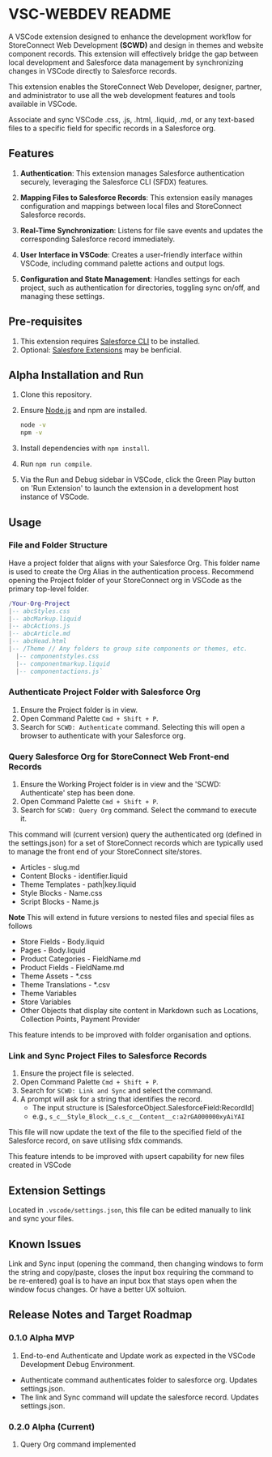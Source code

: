 # VSC-WEBDEV README

A VSCode extension designed to enhance the development workflow for StoreConnect Web Development **(SCWD)** and design in themes and website component records. This extension will effectively bridge the gap between local development and Salesforce data management by synchronizing changes in VSCode directly to Salesforce records.

This extension enables the StoreConnect Web Developer, designer, partner, and administrator to use all the web development features and tools available in VSCode.

Associate and sync VSCode .css, .js, .html, .liquid, .md, or any text-based files to a specific field for specific records in a Salesforce org.

## Features

1. **Authentication**: This extension manages Salesforce authentication securely, leveraging the Salesforce CLI (SFDX) features.

2. **Mapping Files to Salesforce Records**: This extension easily manages configuration and mappings between local files and StoreConnect Salesforce records.

3. **Real-Time Synchronization**: Listens for file save events and updates the corresponding Salesforce record immediately.

4. **User Interface in VSCode**: Creates a user-friendly interface within VSCode, including command palette actions and output logs.

5. **Configuration and State Management**: Handles settings for each project, such as authentication for directories, toggling sync on/off, and managing these settings.

## Pre-requisites

1. This extension requires [Salesforce CLI](https://developer.salesforce.com/tools/salesforcecli) to be installed.
2. Optional: [Salesfore Extensions](https://marketplace.visualstudio.com/items?itemName=salesforce.salesforcedx-vscode) may be benficial.

## Alpha Installation and Run

1. Clone this repository.
2. Ensure [Node.js](https://nodejs.org/en) and npm are installed.

    ```bash
    node -v
    npm -v
    ```

3. Install dependencies with `npm install`.
4. Run `npm run compile`.
5. Via the Run and Debug sidebar in VSCode, click the Green Play button on 'Run Extension' to launch the extension in a development host instance of VSCode.

## Usage

### File and Folder Structure

Have a project folder that aligns with your Salesforce Org. This folder name is used to create the Org Alias in the authentication process. Recommend opening the Project folder of your StoreConnect org in VSCode as the primary top-level folder.

```lua
/Your-Org-Project
|-- abcStyles.css
|-- abcMarkup.liquid
|-- abcActions.js
|-- abcArticle.md
|-- abcHead.html
|-- /Theme // Any folders to group site components or themes, etc.
  |-- componentstyles.css
  |-- componentmarkup.liquid
  |-- componentactions.js` 
```

### Authenticate Project Folder with Salesforce Org

1. Ensure the Project folder is in view.
2. Open Command Palette `Cmd + Shift + P`.
3. Search for `SCWD: Authenticate` command. Selecting this will open a browser to authenticate with your Salesforce org.

### Query Salesforce Org for StoreConnect Web Front-end Records

1. Ensure the Working Project folder is in view and the 'SCWD: Authenticate' step has been done.
2. Open Command Palette `Cmd + Shift + P`.
3. Search for `SCWD: Query Org` command. Select the command to execute it.

This command will (current version) query the authenticated org (defined in the settings.json) for a set of StoreConnect records which are typically used to manage the front end of your StoreConnect site/stores.

* Articles - slug.md
* Content Blocks - identifier.liquid
* Theme Templates - path|key.liquid
* Style Blocks - Name.css
* Script Blocks - Name.js

**Note** This will extend in future versions to nested files and special files as follows

* Store Fields - Body.liquid
* Pages - Body.liquid
* Product Categories - FieldName.md
* Product Fields - FieldName.md
* Theme Assets - *.css
* Theme Translations - *.csv
* Theme Variables
* Store Variables
* Other Objects that display site content in Markdown such as Locations, Collection Points, Payment Provider

This feature intends to be improved with folder organisation and options.

### Link and Sync Project Files to Salesforce Records

1. Ensure the project file is selected.
2. Open Command Palette `Cmd + Shift + P`.
3. Search for `SCWD: Link and Sync` and select the command.
4. A prompt will ask for a string that identifies the record.
    * The input structure is [SalesforceObject.SalesforceField:RecordId]
    * e.g., `s_c__Style_Block__c.s_c__Content__c:a2rGA000000xyAiYAI`

This file will now update the text of the file to the specified field of the Salesforce record, on save utilising sfdx commands.

This feature intends to be improved with upsert capability for new files created in VSCode

## Extension Settings

Located in `.vscode/settings.json`, this file can be edited manually to link and sync your files.

## Known Issues

 Link and Sync input (opening the command, then changing windows to form the string and copy/paste, closes the input box requiring the command to be re-entered) goal is to have an input box that stays open when the window focus changes. Or have a better UX soltuion.

## Release Notes and Target Roadmap

### 0.1.0 Alpha MVP

1. End-to-end Authenticate and Update work as expected in the VSCode Development Debug Environment.

* Authenticate command authenticates folder to salesforce org. Updates settings.json.
* The link and Sync command will update the salesforce record. Updates settings.json.

### 0.2.0 Alpha (Current)

1. Query Org command implemented
